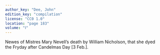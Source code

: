 ```yaml
---
author_key: "Dee, John"
edition_key: "compilation"
license: "CC0 1.0"
location: "page 183"
volume: "Ⅰ"
---
```

Newes of Mistres Mary Nevell’s death by William Nicholson, that she dyed the
Fryday after Candelmas Day [3 Feb.].

